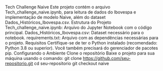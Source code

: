Tech Challenge Naive
Este projeto contém o arquivo Tech_challenge_naive.ipynb, para leitura de dados do Ibovespa e implementação de modelo Naive, além do dataset Dados_Históricos_Ibovespa.csv.
Estrutura do Projeto
Tech_challenge_naive.ipynb: Arquivo do Jupyter Notebook com o código principal.
Dados_Históricos_Ibovespa.csv: Dataset necessário para o notebook.
requirements.txt: Arquivo com as dependências necessárias para o projeto.
Requisitos
Certifique-se de ter o Python instalado (recomendado: Python 3.8 ou superior). Você também precisará do gerenciador de pacotes pip.
Configurando o Ambiente
Clone o repositório Baixe o projeto para sua máquina usando o comando:
git clone https://github.com/seu-repositorio.git
cd seu-repositorio
git checkout naive
